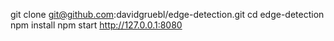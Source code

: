 git clone git@github.com:davidgruebl/edge-detection.git
cd edge-detection
npm install
npm start
http://127.0.0.1:8080